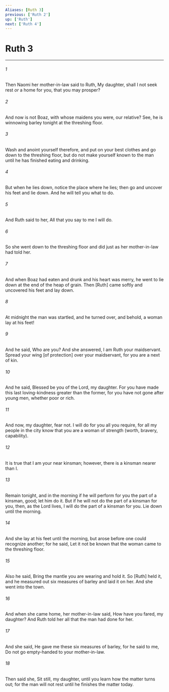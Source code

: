 ```yaml
---
Aliases: [Ruth 3]
previous: ['Ruth 2']
up: ['Ruth']
next: ['Ruth 4']
---
```

# Ruth 3

***














###### 1 






Then Naomi her mother-in-law said to Ruth, My daughter, shall I not seek rest _or_ a home for you, that you may prosper? 













###### 2 






And now is not Boaz, with whose maidens you were, our relative? See, he is winnowing barley tonight at the threshing floor. 













###### 3 






Wash and anoint yourself therefore, and put on your best clothes and go down to the threshing floor, but do not make yourself known to the man until he has finished eating and drinking. 













###### 4 






But when he lies down, notice the place where he lies; then go and uncover his feet and lie down. And he will tell you what to do. 













###### 5 






And Ruth said to her, All that you say to me I will do. 













###### 6 






So she went down to the threshing floor and did just as her mother-in-law had told her. 













###### 7 






And when Boaz had eaten and drunk and his heart was merry, he went to lie down at the end of the heap of grain. Then [Ruth] came softly and uncovered his feet and lay down. 













###### 8 






At midnight the man was startled, and he turned over, and behold, a woman lay at his feet! 













###### 9 






And he said, Who are you? And she answered, I am Ruth your maidservant. Spread your wing [of protection] over your maidservant, for you are a next of kin. 













###### 10 






And he said, Blessed be you of the Lord, my daughter. For you have made this last loving-kindness greater than the former, for you have not gone after young men, whether poor or rich. 













###### 11 






And now, my daughter, fear not. I will do for you all you require, for all my people in the city know that you are a woman of strength (worth, bravery, capability). 













###### 12 






It is true that I am your near kinsman; however, there is a kinsman nearer than I. 













###### 13 






Remain tonight, and in the morning if he will perform for you the part of a kinsman, good; let him do it. But if he will not do the part of a kinsman for you, then, as the Lord lives, I will do the part of a kinsman for you. Lie down until the morning. 













###### 14 






And she lay at his feet until the morning, but arose before one could recognize another; for he said, Let it not be known that the woman came to the threshing floor. 













###### 15 






Also he said, Bring the mantle you are wearing and hold it. So [Ruth] held it, and he measured out six measures of barley and laid it on her. And she went into the town. 













###### 16 






And when she came home, her mother-in-law said, How have you fared, my daughter? And Ruth told her all that the man had done for her. 













###### 17 






And she said, He gave me these six measures of barley, for he said to me, Do not go empty-handed to your mother-in-law. 













###### 18 






Then said she, Sit still, my daughter, until you learn how the matter turns out; for the man will not rest until he finishes the matter today.
